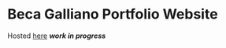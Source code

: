 Beca Galliano Portfolio Website
===============================

Hosted [here](https://becagalliano.netlify.app/) ***work in progress***
